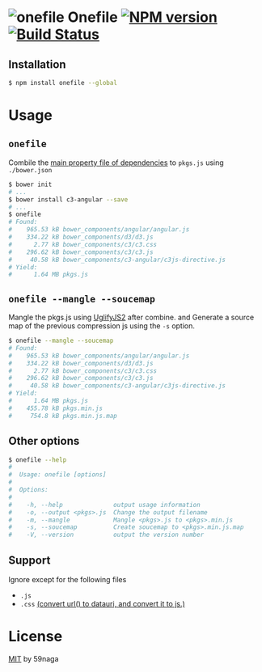 # ![onefile][.svg] Onefile [![NPM version][npm-image]][npm] [![Build Status][travis-image]][travis]

## Installation
```bash
$ npm install onefile --global
```

# Usage

## `onefile`

Combile the [main property file of dependencies](https://github.com/ck86/main-bower-files#usage) to `pkgs.js` using `./bower.json`

```bash
$ bower init
# ...
$ bower install c3-angular --save
# ...
$ onefile
# Found:
#    965.53 kB bower_components/angular/angular.js
#    334.22 kB bower_components/d3/d3.js
#      2.77 kB bower_components/c3/c3.css
#    296.62 kB bower_components/c3/c3.js
#     40.58 kB bower_components/c3-angular/c3js-directive.js
# Yield:
#      1.64 MB pkgs.js
```

## `onefile --mangle --soucemap`

Mangle the pkgs.js using [UglifyJS2](https://github.com/mishoo/UglifyJS2) after combine.
and Generate a source map of the previous compression js using the `-s` option.

```bash
$ onefile --mangle --soucemap
# Found:
#    965.53 kB bower_components/angular/angular.js
#    334.22 kB bower_components/d3/d3.js
#      2.77 kB bower_components/c3/c3.css
#    296.62 kB bower_components/c3/c3.js
#     40.58 kB bower_components/c3-angular/c3js-directive.js
# Yield:
#      1.64 MB pkgs.js
#    455.78 kB pkgs.min.js
#     754.8 kB pkgs.min.js.map
```

## Other options

```bash
$ onefile --help
#
#  Usage: onefile [options]
#
#  Options:
#
#    -h, --help              output usage information
#    -o, --output <pkgs>.js  Change the output filename
#    -m, --mangle            Mangle <pkgs>.js to <pkgs>.min.js
#    -s, --soucemap          Create soucemap to <pkgs>.min.js.map
#    -V, --version           output the version number
```

## Support

Ignore except for the following files

* `.js`
* `.css` [(convert url() to datauri, and convert it to js.)](https://github.com/59naga/gulp-jsfy#how-do-transform-to-js-)

License
=========================
[MIT][license] by 59naga

[.svg]: https://cdn.rawgit.com/59naga/onefile/master/.svg

[license]: http://59naga.mit-license.org/
[npm-image]: https://badge.fury.io/js/onefile.svg
[npm]: https://npmjs.org/package/onefile
[travis-image]: https://travis-ci.org/59naga/onefile.svg?branch=master
[travis]: https://travis-ci.org/59naga/onefile
[coveralls-image]: https://coveralls.io/repos/59naga/onefile/badge.svg?branch=master
[coveralls]: https://coveralls.io/r/59naga/onefile?branch=master

